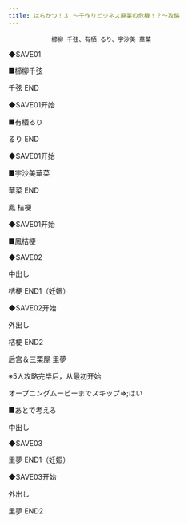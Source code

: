 ```yaml
---
title: はらかつ！３ ～子作りビジネス廃業の危機！？～攻略
---
```


                櫛柳 千弦、有栖 るり、宇沙美 華菜



◆SAVE01

■櫛柳千弦



千弦 END



◆SAVE01开始

■有栖るり



るり END



◆SAVE01开始

■宇沙美華菜



華菜 END



鳳 桔梗



◆SAVE01开始

■鳳桔梗

◆SAVE02

中出し



桔梗 END1（妊娠）



◆SAVE02开始

外出し



桔梗 END2



后宫＆三栗屋 里夢



※5人攻略完毕后，从最初开始

オープニングムービーまでスキップ⇒;はい

■あとで考える

中出し

◆SAVE03



里夢 END1（妊娠）



◆SAVE03开始

外出し



里夢 END2


              
